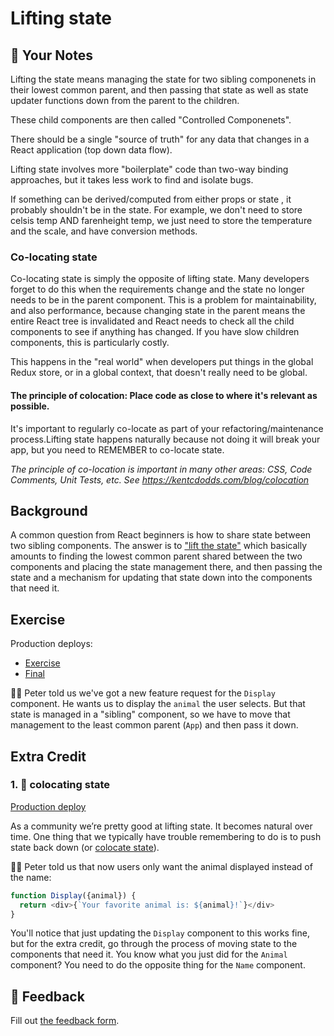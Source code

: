 # Lifting state

## 📝 Your Notes

Lifting the state means managing the state for two sibling componenets in their lowest common parent, and then passing that state as well as state updater functions down from the parent to the children.

These child components are then called "Controlled Componenets".

There should be a single "source of truth" for any data that changes in a React application (top down data flow).

Lifting state involves more "boilerplate" code than two-way binding approaches, but it takes less work to find and isolate bugs.

If something can be derived/computed from either props or state , it probably shouldn't be in the state. For example, we don't need to store celsis temp AND farenheight temp, we just need to store the temperature and the scale, and have conversion methods.

### Co-locating state

Co-locating state is simply the opposite of lifting state. Many developers forget to do this when the requirements change and the state no longer needs to be in the parent component. This is a problem for maintainability, and also performance, because changing state in the parent means the entire React tree is invalidated and React needs to check all the child components to see if anything has changed. If you have slow children components, this is particularly costly.

This happens in the "real world" when developers put things in the global Redux store, or in a global context, that doesn't really need to be global.

#### The principle of colocation: Place code as close to where it's relevant as possible.

It's important to regularly co-locate as part of your refactoring/maintenance process.Lifting state happens naturally because not doing it will break your app, but you need to REMEMBER to co-locate state.

*The principle of co-location is important in many other areas: CSS, Code Comments, Unit Tests, etc. See https://kentcdodds.com/blog/colocation*







## Background

A common question from React beginners is how to share state between two sibling
components. The answer is to
["lift the state"](https://reactjs.org/docs/lifting-state-up.html) which
basically amounts to finding the lowest common parent shared between the two
components and placing the state management there, and then passing the state
and a mechanism for updating that state down into the components that need it.

## Exercise

Production deploys:

- [Exercise](https://react-hooks.netlify.app/isolated/exercise/03.js)
- [Final](https://react-hooks.netlify.app/isolated/final/03.js)

👨‍💼 Peter told us we've got a new feature request for the `Display` component. He
wants us to display the `animal` the user selects. But that state is managed in
a "sibling" component, so we have to move that management to the least common
parent (`App`) and then pass it down.

## Extra Credit

### 1. 💯 colocating state

[Production deploy](https://react-hooks.netlify.app/isolated/final/03.extra-1.js)

As a community we’re pretty good at lifting state. It becomes natural over time.
One thing that we typically have trouble remembering to do is to push state back
down (or
[colocate state](https://kentcdodds.com/blog/state-colocation-will-make-your-react-app-faster)).

👨‍💼 Peter told us that now users only want the animal displayed instead of the
name:

```javascript
function Display({animal}) {
  return <div>{`Your favorite animal is: ${animal}!`}</div>
}
```

You'll notice that just updating the `Display` component to this works fine, but
for the extra credit, go through the process of moving state to the components
that need it. You know what you just did for the `Animal` component? You need to
do the opposite thing for the `Name` component.

## 🦉 Feedback

Fill out
[the feedback form](https://ws.kcd.im/?ws=React%20Hooks%20%F0%9F%8E%A3&e=03%3A%20Lifting%20state&em=whitleyblaine%40protonmail.com).

